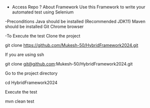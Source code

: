 - Access Repo ?
About Framework
Use this Framework to write your automated test using Selenium

-Preconditions
Java should be installed (Recommended JDK11)
Maven should be installed
Git
Chrome browser 

-To Execute the test
Clone the project

  git clone https://github.com/Mukesh-50/HybridFramework2024.git

  If you are using ssh

  git clone git@github.com:Mukesh-50/HybridFramework2024.git
  
Go to the project directory

  cd HybridFramework2024
  
Execute the test

  mvn clean test 
